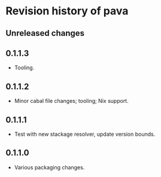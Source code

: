 
# Revision history of pava


## Unreleased changes


## 0.1.1.3

-   Tooling.


## 0.1.1.2

-   Minor cabal file changes; tooling; Nix support.


## 0.1.1.1

-   Test with new stackage resolver, update version bounds.


## 0.1.1.0

-   Various packaging changes.


